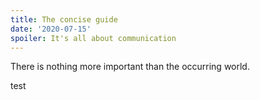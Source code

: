 ```yaml
---
title: The concise guide 
date: '2020-07-15'
spoiler: It's all about communication
---
```


There is nothing more important than the occurring world. 

test

